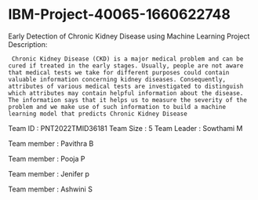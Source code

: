 # IBM-Project-40065-1660622748
Early Detection of Chronic Kidney Disease using Machine Learning
Project Description:
        
     Chronic Kidney Disease (CKD) is a major medical problem and can be cured if treated in the early stages. Usually, people are not aware that medical tests we take for different purposes could contain valuable information concerning kidney diseases. Consequently, attributes of various medical tests are investigated to distinguish which attributes may contain helpful information about the disease. The information says that it helps us to measure the severity of the problem and we make use of such information to build a machine learning model that predicts Chronic Kidney Disease 
 Team ID : PNT2022TMID36181
Team Size : 5
Team Leader : Sowthami M

Team member : Pavithra B

Team member : Pooja P

Team member : Jenifer p

Team member : Ashwini S

